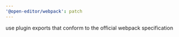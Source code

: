 ```yaml
---
'@open-editor/webpack': patch
---
```


use plugin exports that conform to the official webpack specification
